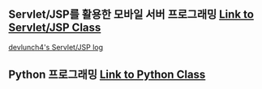 
## Servlet/JSP를 활용한 모바일 서버 프로그래밍 [Link to Servlet/JSP Class](https://tacademy.skplanet.com/live/player/onlineLectureDetail.action?seq=100)
[devlunch4's Servlet/JSP log](https://github.com/devlunch4/TAcademyServletJSPMobileServerProgramming)

## Python 프로그래밍 [Link to Python Class](https://tacademy.skplanet.com/live/player/onlineLectureDetail.action?seq=89)


